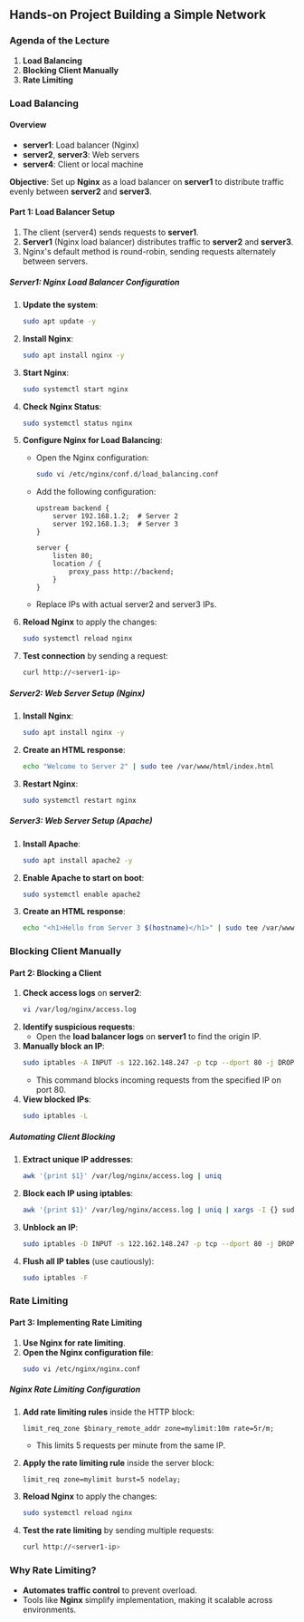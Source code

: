 ## Hands-on Project Building a Simple Network


### Agenda of the Lecture

1. **Load Balancing**
2. **Blocking Client Manually**
3. **Rate Limiting**


### Load Balancing

#### Overview

- **server1**: Load balancer (Nginx)
- **server2**, **server3**: Web servers
- **server4**: Client or local machine

**Objective**: Set up **Nginx** as a load balancer on **server1** to distribute traffic evenly between **server2** and **server3**.

#### Part 1: Load Balancer Setup

1. The client (server4) sends requests to **server1**.
2. **Server1** (Nginx load balancer) distributes traffic to **server2** and **server3**.
3. Nginx's default method is round-robin, sending requests alternately between servers.

##### Server1: Nginx Load Balancer Configuration

1. **Update the system**:
    ```bash
    sudo apt update -y
    ```
2. **Install Nginx**:
    ```bash
    sudo apt install nginx -y
    ```
3. **Start Nginx**:
    ```bash
    sudo systemctl start nginx
    ```
4. **Check Nginx Status**:
    ```bash
    sudo systemctl status nginx
    ```
5. **Configure Nginx for Load Balancing**:
   - Open the Nginx configuration:
     ```bash
     sudo vi /etc/nginx/conf.d/load_balancing.conf
     ```
   - Add the following configuration:
     ```nginx
     upstream backend {
         server 192.168.1.2;  # Server 2
         server 192.168.1.3;  # Server 3
     }

     server {
         listen 80;
         location / {
             proxy_pass http://backend;
         }
     }
     ```
   - Replace IPs with actual server2 and server3 IPs.

6. **Reload Nginx** to apply the changes:
    ```bash
    sudo systemctl reload nginx
    ```
7. **Test connection** by sending a request:
    ```bash
    curl http://<server1-ip>
    ```

##### Server2: Web Server Setup (Nginx)

1. **Install Nginx**:
    ```bash
    sudo apt install nginx -y
    ```
2. **Create an HTML response**:
    ```bash
    echo "Welcome to Server 2" | sudo tee /var/www/html/index.html
    ```
3. **Restart Nginx**:
    ```bash
    sudo systemctl restart nginx
    ```

##### Server3: Web Server Setup (Apache)

1. **Install Apache**:
    ```bash
    sudo apt install apache2 -y
    ```
2. **Enable Apache to start on boot**:
    ```bash
    sudo systemctl enable apache2
    ```
3. **Create an HTML response**:
    ```bash
    echo "<h1>Hello from Server 3 $(hostname)</h1>" | sudo tee /var/www/html/index.html
    ```


### Blocking Client Manually

#### Part 2: Blocking a Client

1. **Check access logs** on **server2**:
    ```bash
    vi /var/log/nginx/access.log
    ```
2. **Identify suspicious requests**:
   - Open the **load balancer logs** on **server1** to find the origin IP.
3. **Manually block an IP**:
   ```bash
   sudo iptables -A INPUT -s 122.162.148.247 -p tcp --dport 80 -j DROP
   ```
   - This command blocks incoming requests from the specified IP on port 80.
4. **View blocked IPs**:
   ```bash
   sudo iptables -L
   ```

##### Automating Client Blocking

1. **Extract unique IP addresses**:
   ```bash
   awk '{print $1}' /var/log/nginx/access.log | uniq
   ```
2. **Block each IP using iptables**:
   ```bash
   awk '{print $1}' /var/log/nginx/access.log | uniq | xargs -I {} sudo iptables -A INPUT -s {} -p tcp --dport 80 -j DROP
   ```

3. **Unblock an IP**:
   ```bash
   sudo iptables -D INPUT -s 122.162.148.247 -p tcp --dport 80 -j DROP
   ```
4. **Flush all IP tables** (use cautiously):
   ```bash
   sudo iptables -F
   ```


### Rate Limiting

#### Part 3: Implementing Rate Limiting

1. **Use Nginx for rate limiting**.
2. **Open the Nginx configuration file**:
   ```bash
   sudo vi /etc/nginx/nginx.conf
   ```

##### Nginx Rate Limiting Configuration

1. **Add rate limiting rules** inside the HTTP block:
   ```nginx
   limit_req_zone $binary_remote_addr zone=mylimit:10m rate=5r/m;
   ```
   - This limits 5 requests per minute from the same IP.

2. **Apply the rate limiting rule** inside the server block:
   ```nginx
   limit_req zone=mylimit burst=5 nodelay;
   ```

3. **Reload Nginx** to apply the changes:
    ```bash
    sudo systemctl reload nginx
    ```

4. **Test the rate limiting** by sending multiple requests:
    ```bash
    curl http://<server1-ip>
    ```



### Why Rate Limiting?

- **Automates traffic control** to prevent overload.
- Tools like **Nginx** simplify implementation, making it scalable across environments.

